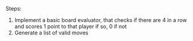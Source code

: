 Steps:
1. Implement a basic board evaluator, that checks if there are 4 in a row and scores 1 point to that player if so, 0 if not
2. Generate a list of valid moves